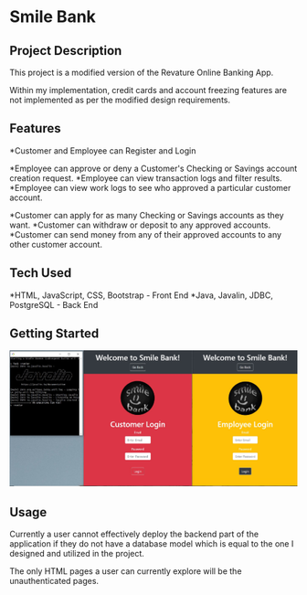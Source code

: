 # Smile Bank

## Project Description

This project is a modified version of the Revature Online Banking App.

Within my implementation, credit cards and account freezing features are not implemented as per the modified design requirements.

## Features

*Customer and Employee can Register and Login

*Employee can approve or deny a Customer's Checking or Savings account creation request.
*Employee can view transaction logs and filter results. 
*Employee can view work logs to see who approved a particular customer account.

*Customer can apply for as many Checking or Savings accounts as they want.
*Customer can withdraw or deposit to any approved accounts.
*Customer can send money from any of their approved accounts to any other customer account.


## Tech Used

*HTML, JavaScript, CSS, Bootstrap - Front End
*Java, Javalin, JDBC, PostgreSQL - Back End

## Getting Started

![](./images/1.jpg)


## Usage

Currently a user cannot effectively deploy the backend part of the application if they do not have a database model which is equal to the one I designed and utilized in the project.

The only HTML pages a user can currently explore will be the unauthenticated pages.

